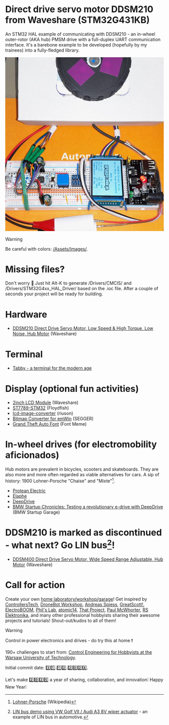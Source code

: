 # Direct drive servo motor DDSM210 from Waveshare (STM32G431KB)
An STM32 HAL example of communicating with DDSM210 - an in-wheel outer-rotor (AKA hub) PMSM drive with a full-duplex UART communication interface. It's a barebone example to be developed (hopefully by my trainees) into a fully-fledged library.

![Waveshare DDSM210 in action](/Assets/Images/ddsm210_in_action.jpg)

> [!WARNING]
> Be careful with colors: [/Assets/Images/](/Assets/Images/).

# Missing files?
Don't worry :slightly_smiling_face: Just hit Alt-K to generate /Drivers/CMCIS/ and /Drivers/STM32G4xx_HAL_Driver/ based on the .ioc file. After a couple of seconds your project will be ready for building.

# Hardware
* [DDSM210 Direct Drive Servo Motor, Low Speed & High Torque, Low Noise, Hub Motor](https://www.waveshare.com/ddsm210.htm) (Waveshare)

# Terminal
* [Tabby - a terminal for the modern age](https://tabby.sh/)

# Display (optional fun activities)
* [2inch LCD Module](https://www.waveshare.com/wiki/2inch_LCD_Module) (Waveshare)
* [ST7789-STM32](https://github.com/Floyd-Fish/ST7789-STM32) (Floydfish)
* [lcd-image-converter](https://sourceforge.net/projects/lcd-image-converter/) (riuson)
* [Bitmap Converter for emWin](https://www.segger.com/products/user-interface/emwin/tools/tools-overview/) (SEGGER)
* [Grand Theft Auto Font](https://fontmeme.com/grand-theft-auto-font/) (Font Meme)

# In-wheel drives (for electromobility aficionados)
Hub motors are prevalent in bicycles, scooters and skateboards. They are also more and more often regarded as viable alternatives for cars. A sip of history: 1900 Lohner-Porsche "Chaise" and "Mixte"[^1].
* [Protean Electric](https://www.proteanelectric.com/)
* [Elaphe](https://in-wheel.com/en/)
* [DeepDrive](https://www.deepdrive.tech/)
* [BMW Startup Chronicles: Testing a revolutionary e-drive with DeepDrive](https://www.youtube.com/watch?v=2YI1L5HJ2Xs) (BMW Startup Garage)

[^1]: [Lohner-Porsche](https://en.wikipedia.org/wiki/Lohner%E2%80%93Porsche) (Wikipedia)

# DDSM210 is marked as discontinued - what next? Go LIN bus[^2]!
* [DDSM400 Direct Drive Servo Motor, Wide Speed Range Adjustable, Hub Motor](https://www.waveshare.com/wiki/DDSM400) (Waveshare)

[^2]: [LIN bus demo using VW Golf VII / Audi A3 8V wiper actuator](https://github.com/ufnalski/lin_bus_golf7_wiper_actuator_g474re) - an example of LIN bus in automotive.

# Call for action
Create your own [home laboratory/workshop/garage](http://ufnalski.edu.pl/control_engineering_for_hobbyists/2024_dzien_otwarty_we/Dzien_Otwarty_WE_2024_Control_Engineering_for_Hobbyists.pdf)! Get inspired by [ControllersTech](https://www.youtube.com/@ControllersTech), [DroneBot Workshop](https://www.youtube.com/@Dronebotworkshop), [Andreas Spiess](https://www.youtube.com/@AndreasSpiess), [GreatScott!](https://www.youtube.com/@greatscottlab), [ElectroBOOM](https://www.youtube.com/@ElectroBOOM), [Phil's Lab](https://www.youtube.com/@PhilsLab), [atomic14](https://www.youtube.com/@atomic14), [That Project](https://www.youtube.com/@ThatProject), [Paul McWhorter](https://www.youtube.com/@paulmcwhorter), [RS Elektronika](https://www.youtube.com/@RSElektronika), and many other professional hobbyists sharing their awesome projects and tutorials! Shout-out/kudos to all of them!

> [!WARNING]
> Control in power electronics and drives - do try this at home :exclamation:

190+ challenges to start from: [Control Engineering for Hobbyists at the Warsaw University of Technology](http://ufnalski.edu.pl/control_engineering_for_hobbyists/Control_Engineering_for_Hobbyists_list_of_challenges.pdf).

Initial commit date: :three::one:.:one::two:.:two::zero::two::four:.

Let's make :two::zero::two::five: a year of sharing, collaboration, and innovation:grey_exclamation: Happy New Year:grey_exclamation:

